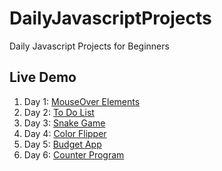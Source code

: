 # DailyJavascriptProjects
Daily Javascript Projects for Beginners

## Live Demo
1. Day 1: [MouseOver Elements](https://raw.githack.com/pmging/DailyJavascriptProjects/main/MouseOverElements/index.html)
2. Day 2: [To Do List](https://raw.githack.com/pmging/DailyJavascriptProjects/main/ToDoList/index.html)
3. Day 3: [Snake Game](https://raw.githack.com/pmging/DailyJavascriptProjects/main/SnakeGame/index.html)
4. Day 4: [Color Flipper](https://raw.githack.com/pmging/DailyJavascriptProjects/main/ColorFlipper/index.html)
5. Day 5: [Budget App](https://raw.githack.com/pmging/DailyJavascriptProjects/main/BudgetApp/index.html)
6. Day 6: [Counter Program](https://raw.githack.com/pmging/DailyJavascriptProjects/main/CounterProgram/index.html)
